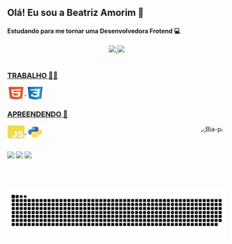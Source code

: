 <!DOCTYPE html>
<html lang="pt-BR">
<div align="left">
  <h2>Olá! Eu sou a Beatriz Amorim 👋 </h2>
 <div align="left">
  <h4>Estudando para me tornar uma Desenvolvedora Frotend 💻</h4>
 </div>
<div align="center">
  <a href="https://github.com/beatrizamorinn">
  <img height="180em" src="https://github-readme-stats.vercel.app/api?username=beatrizamorinn&show_icons=true&theme=synthwave&include_all_commits=true&count_private=true"/>
  <img height="180em" src="https://github-readme-stats.vercel.app/api/top-langs/?username=beatrizamorinn&layout=compact&langs_count=7&theme=synthwave"/>
</div>
  
 
<div style="display: inline_block"><br>
  <h3>TRABALHO 👩‍💻</h3>
 <img align="center" alt="Bia-HTML" height="30" width="40" src="https://raw.githubusercontent.com/devicons/devicon/master/icons/html5/html5-original.svg">
  <img align="center" alt="Bia-CSS" height="30" width="40" src="https://raw.githubusercontent.com/devicons/devicon/master/icons/css3/css3-original.svg">
   <h3>APREENDENDO 📖</h3>
  <img align="center" alt="Bia-Js" height="30" width="40" src="https://raw.githubusercontent.com/devicons/devicon/master/icons/javascript/javascript-plain.svg">
  <img align="center" alt="Bia-Python" height="30" width="40" src="https://raw.githubusercontent.com/devicons/devicon/master/icons/python/python-original.svg">
  <img align="right" alt="Bia-pic" height="150" style="border-radius:50px;" src="https://discord.com/811b2974-fdc0-4014-94e3-2a661dd6fac6">

</div>  
  
  ##
 
<div> 
  <a href="https://www.instagram.com/beatrizamorinn/" target="_blank"><img src="https://img.shields.io/badge/-Instagram-%23E4405F?style=for-the-badge&logo=instagram&logoColor=white" target="_blank"></a>
  <a href = "bia_amorinn2@hotmail.com"><img src="https://img.shields.io/badge/-Gmail-%23333?style=for-the-badge&logo=gmail&logoColor=white" target="_blank"></a>
  <a href="https://www.linkedin.com/in/beatrizamorinn/" target="_blank"><img src="https://img.shields.io/badge/-LinkedIn-%230077B5?style=for-the-badge&logo=linkedin&logoColor=white" target="_blank"></a> 
 
  ![Snake animation](https://github.com/beatrizamorinn/beatrizamorinn/blob/output/github-contribution-grid-snake.svg)
 
</div>
  
</html>
